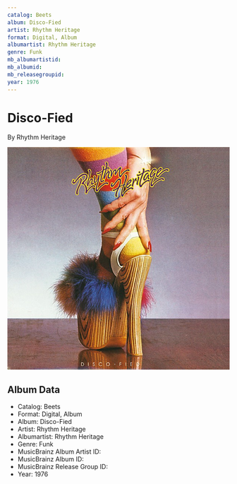```yaml
---
catalog: Beets
album: Disco-Fied
artist: Rhythm Heritage
format: Digital, Album
albumartist: Rhythm Heritage
genre: Funk
mb_albumartistid: 
mb_albumid: 
mb_releasegroupid: 
year: 1976
---
```


# Disco-Fied

By Rhythm Heritage

![](../../assets/beetscovers/Rhythm_Heritage-Disco-Fied.jpg)

## Album Data

- Catalog: Beets
- Format: Digital, Album
- Album: Disco-Fied
- Artist: Rhythm Heritage
- Albumartist: Rhythm Heritage
- Genre: Funk
- MusicBrainz Album Artist ID: 
- MusicBrainz Album ID: 
- MusicBrainz Release Group ID: 
- Year: 1976

